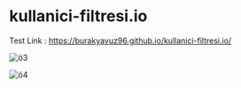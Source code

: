 # kullanici-filtresi.io
Test Link : https://burakyavuz96.github.io/kullanici-filtresi.io/

![ö3](https://user-images.githubusercontent.com/114886117/201922582-9d9bc01e-817c-4a84-8c64-d6d2d7eda732.JPG)

![ö4](https://user-images.githubusercontent.com/114886117/201922596-6442217d-3885-4842-82d8-2cad740f13d9.JPG)

